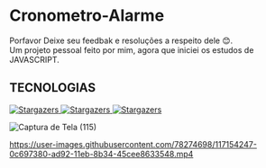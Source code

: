 # Cronometro-Alarme

Porfavor Deixe seu feedbak e resoluções a respeito dele 😊.
</br>
Um projeto pessoal feito por mim, agora que iniciei os estudos de JAVASCRIPT.

## TECNOLOGIAS

<p>
  <a href="#">
    <img alt="Stargazers" src="https://img.shields.io/badge/HTML-red">
  </a>
  
  <a href="#">
    <img alt="Stargazers" src="https://img.shields.io/badge/CSS3-informational">
  </a>
  
  <a href="#">
    <img alt="Stargazers" src="https://img.shields.io/badge/JAVASCRIPT-yellow">
  </a>
</p>

<p>

![Captura de Tela (115)](https://user-images.githubusercontent.com/78274698/117154184-fe1b5780-ad91-11eb-9806-8a7ea44ea945.png)


https://user-images.githubusercontent.com/78274698/117154247-0c697380-ad92-11eb-8b34-45cee8633548.mp4


</p>
